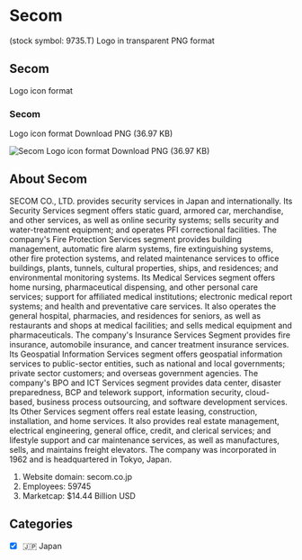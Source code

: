 # Secom
 (stock symbol: 9735.T) Logo in transparent PNG format

## Secom
 Logo icon format

### Secom
 Logo icon format Download PNG (36.97 KB)

![Secom
 Logo icon format Download PNG (36.97 KB)](/img/orig/9735.T-438d7714.png)

## About Secom


SECOM CO., LTD. provides security services in Japan and internationally. Its Security Services segment offers static guard, armored car, merchandise, and other services, as well as online security systems; sells security and water-treatment equipment; and operates PFI correctional facilities. The company's Fire Protection Services segment provides building management, automatic fire alarm systems, fire extinguishing systems, other fire protection systems, and related maintenance services to office buildings, plants, tunnels, cultural properties, ships, and residences; and environmental monitoring systems. Its Medical Services segment offers home nursing, pharmaceutical dispensing, and other personal care services; support for affiliated medical institutions; electronic medical report systems; and health and preventative care services. It also operates the general hospital, pharmacies, and residences for seniors, as well as restaurants and shops at medical facilities; and sells medical equipment and pharmaceuticals. The company's Insurance Services Segment provides fire insurance, automobile insurance, and cancer treatment insurance services. Its Geospatial Information Services segment offers geospatial information services to public-sector entities, such as national and local governments; private sector customers; and overseas government agencies. The company's BPO and ICT Services segment provides data center, disaster preparedness, BCP and telework support, information security, cloud-based, business process outsourcing, and software development services. Its Other Services segment offers real estate leasing, construction, installation, and home services. It also provides real estate management, electrical engineering, general office, credit, and clerical services; and lifestyle support and car maintenance services, as well as manufactures, sells, and maintains freight elevators. The company was incorporated in 1962 and is headquartered in Tokyo, Japan.

1. Website domain: secom.co.jp
2. Employees: 59745
3. Marketcap: $14.44 Billion USD


## Categories
- [x] 🇯🇵 Japan
